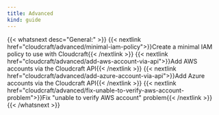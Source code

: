 ```yaml
---
title: Advanced
kind: guide
---
```


{{< whatsnext desc="General:" >}}
    {{< nextlink href="cloudcraft/advanced/minimal-iam-policy">}}Create a minimal IAM policy to use with Cloudcraft{{< /nextlink >}}
    {{< nextlink href="cloudcraft/advanced/add-aws-account-via-api">}}Add AWS accounts via the Cloudcraft API{{< /nextlink >}}
    {{< nextlink href="cloudcraft/advanced/add-azure-account-via-api">}}Add Azure accounts via the Cloudcraft API{{< /nextlink >}}
    {{< nextlink href="cloudcraft/advanced/fix-unable-to-verify-aws-account-problem">}}Fix "unable to verify AWS account" problem{{< /nextlink >}}
{{< /whatsnext >}}
